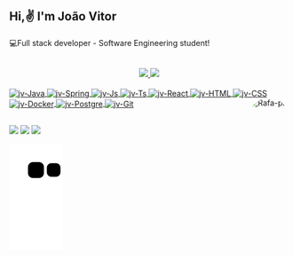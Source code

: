 ## Hi,✌️ I'm João Vitor
💻Full stack developer - Software Engineering student!

<div align="center"></br>
  <a href="https://github.com/jjvbarbosa">
  <img width="48% height="180em" src="https://github-readme-stats.vercel.app/api?username=jjvbarbosa&show_icons=true&theme=tokyonight&include_all_commits=true&count_private=true"/>
  <img width="48% height="180em" src="https://github-readme-stats.vercel.app/api/top-langs/?username=jjVbarbosa&layout=compact&langs_count=7&theme=tokyonight"/>
</div>

<div style="display: inline_block"></br>
  <img align="center" alt="jv-Java" height="30" width="40" src="https://cdn.jsdelivr.net/gh/devicons/devicon/icons/java/java-original.svg">
  <img align="center" alt="jv-Spring" height="30" width="40" src="https://cdn.jsdelivr.net/gh/devicons/devicon/icons/spring/spring-original.svg">
  <img align="center" alt="jv-Js" height="30" width="40" src="https://cdn.jsdelivr.net/gh/devicons/devicon/icons/javascript/javascript-original.svg">
  <img align="center" alt="jv-Ts" height="30" width="40" src="https://cdn.jsdelivr.net/gh/devicons/devicon/icons/typescript/typescript-original.svg">
  <img align="center" alt="jv-React" height="30" width="40" src="https://cdn.jsdelivr.net/gh/devicons/devicon/icons/react/react-original.svg">
  <img align="center" alt="jv-HTML" height="30" width="40" src="https://cdn.jsdelivr.net/gh/devicons/devicon/icons/html5/html5-original.svg">
  <img align="center" alt="jv-CSS" height="30" width="40" src="https://cdn.jsdelivr.net/gh/devicons/devicon/icons/css3/css3-original.svg">
  <img align="center" alt="jv-Docker" height="30" width="40" src="https://cdn.jsdelivr.net/gh/devicons/devicon/icons/docker/docker-original.svg">
  <img align="center" alt="jv-Postgre" height="30" width="40" src="https://cdn.jsdelivr.net/gh/devicons/devicon/icons/postgresql/postgresql-original.svg">
  <img align="center" alt="jv-Git" height="30" width="40" src="https://cdn.jsdelivr.net/gh/devicons/devicon/icons/git/git-original.svg">
  
 
  <img align="right" alt="Rafa-pic" height="150" style="border-radius:50px;" src="https://cdn.discordapp.com/attachments/1048773871211401306/1048773911728373770/jv-toon.png">
</div>

##

<div> 
  <a href="https://instagram.com/jv_bar" target="_blank"><img src="https://img.shields.io/badge/-Instagram-%23E4405F?style=for-the-badge&logo=instagram&logoColor=white" target="_blank"></a>
  <a href = "mailto:joaovitor123war@hotmail.com"><img src="https://img.shields.io/badge/-Email-%23333?style=for-the-badge&logo=gmail&logoColor=white" target="_blank"></a>
  <a href="https://www.linkedin.com/in/joaovitor123/" target="_blank"><img src="https://img.shields.io/badge/-LinkedIn-%230077B5?style=for-the-badge&logo=linkedin&logoColor=white" target="_blank"></a> 
 
  ![Snake animation](https://github.com/jjvbarbosa/jjvbarbosa/blob/output/github-contribution-grid-snake.svg)
 
</div>


